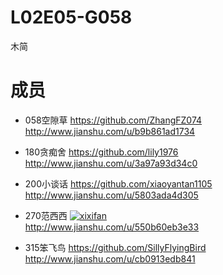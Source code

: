 # L02E05-G058
木简
# 成员
- 058空隙草 https://github.com/ZhangFZ074  
           http://www.jianshu.com/u/b9b861ad1734

- 180贪痴舍 https://github.com/lily1976  
           http://www.jianshu.com/u/3a97a93d34c0 
           
- 200小谈话 https://github.com/xiaoyantan1105  
           http://www.jianshu.com/u/5803ada4d305
           
- 270范西西 [![xixifan](https://avatars0.githubusercontent.com/u/33768999?s=460&v=4)](https://github.com/xixifan)  
           http://www.jianshu.com/u/550b60eb3e33
           
- 315笨飞鸟 https://github.com/SillyFlyingBird  
           http://www.jianshu.com/u/cb0913edb841
